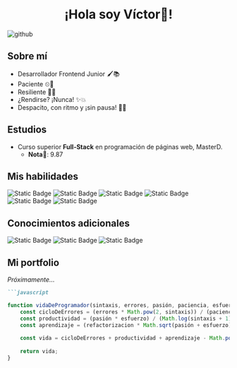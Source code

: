 <h1 align="center">¡Hola soy Víctor👋!</h1>

![github](https://github.com/user-attachments/assets/9f34d2cc-9447-499d-991b-cc88d253b1e4)

## Sobre mí
- Desarrollador Frontend Junior 🖌📚
- Paciente ⏲💨
- Resiliente 💪💯
- ¿Rendirse? ¡Nunca! ✨💥
- Despacito, con ritmo y ¡sin pausa! 🐢👣




## Estudios
- Curso superior **Full-Stack** en programación de páginas web, MasterD.
    - **Nota**📄: 9.87


## Mis habilidades
![Static Badge](https://img.shields.io/badge/Typescript-blue) ![Static Badge](https://img.shields.io/badge/Javascript-yellow)
 ![Static Badge](https://img.shields.io/badge/HTML-red) ![Static Badge](https://img.shields.io/badge/CSS-blue) ![Static Badge](https://img.shields.io/badge/React-%23018FA3) ![Static Badge](https://img.shields.io/badge/Git-orange)

## Conocimientos adicionales
![Static Badge](https://img.shields.io/badge/PHP-purple)
![Static Badge](https://img.shields.io/badge/SQL-yellow)
![Static Badge](https://img.shields.io/badge/Apache-orange)

## Mi portfolio
*Próximamente...*


```markdown
```javascript

function vidaDeProgramador(sintaxis, errores, pasión, paciencia, esfuerzo, refactorizacion) {
    const cicloDeErrores = (errores * Math.pow(2, sintaxis)) / (paciencia + 1);
    const productividad = (pasión * esfuerzo) / (Math.log(sintaxis + 1) + refactorizacion);
    const aprendizaje = (refactorizacion * Math.sqrt(pasión + esfuerzo)) * Math.exp(sintaxis / 10);
    
    const vida = cicloDeErrores + productividad + aprendizaje - Math.pow(paciencia, 2) + (errores * 5);
    
    return vida;
}
````
